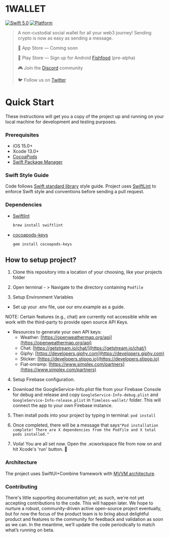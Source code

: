 # 1WALLET
[![Swift 5.0](https://img.shields.io/badge/Swift-5.0-orange.svg?style=flat)](https://swift.org)
[![Platform](https://img.shields.io/badge/platform-iOS-blue)](https://developer.apple.com/ios/)

> A non-custodial social wallet for all your web3 journey! Sending crypto is now as easy as sending a message.
>
> 📲️ App Store — Coming soon
>
> 🤖 Play Store — Sign up for Android [Fishfood](https://timeless-space.typeform.com/wallet-waitlist?typeform-source=repo) (pre-alpha)
>
> 🎮 Join the [Discord](https://discord.gg/1wallet) community
>
> 🐦️ Follow us on [Twitter](https://mobile.twitter.com/1walletxyz)


# Quick Start

These instructions will get you a copy of the project up and running on your local machine for development and testing purposes.

### Prerequisites
- iOS 15.0+
- Xcode 13.0+
- [CocoaPods](http://cocoapods.org/)
- [Swift Package Manager](https://www.swift.org/package-manager/)

### Swift Style Guide
Code follows [Swift standard library](https://google.github.io/swift/) style guide.
Project uses [SwiftLint](https://github.com/realm/SwiftLint) to enforce Swift style and conventions before sending a pull request.

### Dependencies
- [Swiftlint](https://github.com/realm/SwiftLint#installation)

    ```sh
    brew install swiftlint
    ```

- [cocoapods-keys](https://github.com/orta/cocoapods-keys#installation)

    ```sh
    gem install cocoapods-keys
    ```

## How to setup project?

1. Clone this repository into a location of your choosing, like your projects folder

2. Open terminal - > Navigate to  the directory containing ``Podfile``

3. Setup Environment Variables

- Set up your .env file, use our env.example as a guide.

NOTE: Certain features (e.g., chat) are currently not accessible while we work with the third-party to provide open source API Keys.

- Resources to generate your own API keys:
  - Weather: [https://openweathermap.org/api](https://openweathermap.org/api)
  - Chat: [https://getstream.io/chat/](https://getstream.io/chat/)
  - Giphy: [https://developers.giphy.com](https://developers.giphy.com)
  - Sticker: [https://developers.stipop.io](https://developers.stipop.io)
  - Fiat-onramp: [https://www.simplex.com/partners](https://www.simplex.com/partners)

4. Setup Firebase configuration.

- Download the GoogleService-Info.plist file from your Firebase Console for debug and release and copy ``GoogleService-Info-debug.plist`` and ``GoogleService-Info-release.plist`` in ``Timeless-wallet/`` folder. This will connect the app to your own Firebase instance.

5. Then install pods into your project by typing in terminal: ```pod install```

6. Once completed, there will be a message that says`"Pod installation complete! There are X dependencies from the Podfile and X total pods installed."`

7. Voila! You are all set now. Open the .xcworkspace file from now on and hit Xcode's 'run' button.  🚀

### Architecture
The project uses SwiftUI+Combine framework with [MVVM architecture](Project-Architecture.md).

### Contributing
There's little supporting documentation yet; as such, we're not yet accepting contributions to the code. This will happen later. We hope to nurture a robust, community-driven active open-source project eventually, but for now the focus of the product team is to bring about delightful product and features to the community for feedback and validation as soon as we can. In the meantime, we’ll update the code periodically to match what’s running on beta.  
